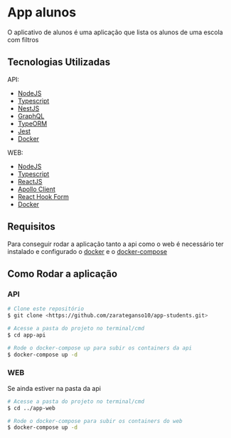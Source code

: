 # App alunos

O aplicativo de alunos é uma aplicação que lista os alunos de uma escola com filtros

## Tecnologias Utilizadas

API:

 - [NodeJS](https://nodejs.org/en/) 
 - [Typescript](https://www.typescriptlang.org/)
 - [NestJS](https://nestjs.com/)
 - [GraphQL](https://graphql.org/)
 - [TypeORM](https://typeorm.io/)
 - [Jest](https://jestjs.io/pt-BR/)
 - [Docker](https://www.docker.com/)

WEB:

 - [NodeJS](https://nodejs.org/en/) 
 - [Typescript](https://www.typescriptlang.org/)
 - [ReactJS](https://pt-br.reactjs.org/)
 - [Apollo Client](https://www.apollographql.com/docs/react/)
 - [React Hook Form](https://react-hook-form.com/)
 - [Docker](https://www.docker.com/)

## Requisitos

Para conseguir rodar a aplicação tanto a api como o web é necessário ter instalado e configurado o [docker](https://docs.docker.com/engine/install/ubuntu/) e o [docker-compose](https://docs.docker.com/compose/install/)

## Como Rodar a aplicação

### API

```bash
# Clone este repositório
$ git clone <https://github.com/zarateganso10/app-students.git>

# Acesse a pasta do projeto no terminal/cmd
$ cd app-api

# Rode o docker-compose up para subir os containers da api
$ docker-compose up -d
```

### WEB

Se ainda estiver na pasta da api

```bash
# Acesse a pasta do projeto no terminal/cmd
$ cd ../app-web

# Rode o docker-compose para subir os containers do web
$ docker-compose up -d
```
